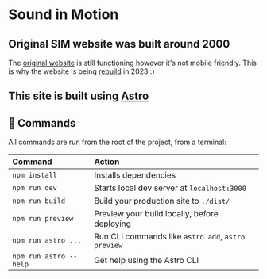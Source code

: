 # Sound in Motion

## Original SIM website was built around 2000

The [original website](http://www.sound-in-motion.com/) is still functioning however it's not mobile friendly.
This is why the website is being [rebuild](https://soundinmotion.netlify.app/) in 2023 :)

## This site is built using [Astro](https://astro.build)

## 🧞 Commands

All commands are run from the root of the project, from a terminal:

| Command                | Action                                             |
| :--------------------- | :------------------------------------------------- |
| `npm install`          | Installs dependencies                              |
| `npm run dev`          | Starts local dev server at `localhost:3000`        |
| `npm run build`        | Build your production site to `./dist/`            |
| `npm run preview`      | Preview your build locally, before deploying       |
| `npm run astro ...`    | Run CLI commands like `astro add`, `astro preview` |
| `npm run astro --help` | Get help using the Astro CLI                       |
